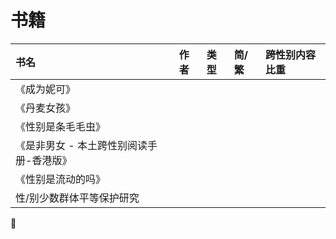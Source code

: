 # 书籍

| 书名 | 作者 | 类型 | 简/繁 | 跨性别内容比重 |
| :--- | :--- | :--- | :--- | :--- |
| 《成为妮可》 |  |  |  |  |
| 《丹麦女孩》 |  |  |  |  |
| 《性别是条毛毛虫》 |  |  |  |  |
| 《是非男女 - 本土跨性别阅读手册-香港版》 |  |  |  |  |
| 《性别是流动的吗》 |  |  |  |  |
| 性/别少数群体平等保护研究 |  |  |  |  |



